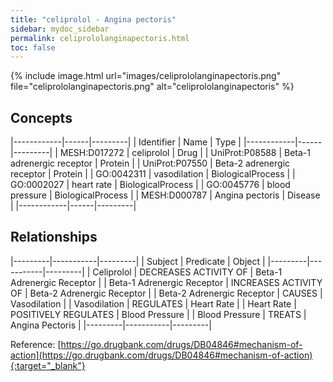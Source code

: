 ```yaml
---
title: "celiprolol - Angina pectoris"
sidebar: mydoc_sidebar
permalink: celiprololanginapectoris.html
toc: false 
---
```


{% include image.html url="images/celiprololanginapectoris.png" file="celiprololanginapectoris.png" alt="celiprololanginapectoris" %}

## Concepts

|------------|------|---------|
| Identifier | Name | Type    |
|------------|------|---------|
| MESH:D017272 | celiprolol | Drug |
| UniProt:P08588 | Beta-1 adrenergic receptor | Protein |
| UniProt:P07550 | Beta-2 adrenergic receptor | Protein |
| GO:0042311 | vasodilation | BiologicalProcess |
| GO:0002027 | heart rate | BiologicalProcess |
| GO:0045776 | blood pressure | BiologicalProcess |
| MESH:D000787 | Angina pectoris | Disease |
|------------|------|---------|

## Relationships

|---------|-----------|---------|
| Subject | Predicate | Object  |
|---------|-----------|---------|
| Celiprolol | DECREASES ACTIVITY OF | Beta-1 Adrenergic Receptor |
| Beta-1 Adrenergic Receptor | INCREASES ACTIVITY OF | Beta-2 Adrenergic Receptor |
| Beta-2 Adrenergic Receptor | CAUSES | Vasodilation |
| Vasodilation | REGULATES | Heart Rate |
| Heart Rate | POSITIVELY REGULATES | Blood Pressure |
| Blood Pressure | TREATS | Angina Pectoris |
|---------|-----------|---------|

Reference: [https://go.drugbank.com/drugs/DB04846#mechanism-of-action](https://go.drugbank.com/drugs/DB04846#mechanism-of-action){:target="_blank"}